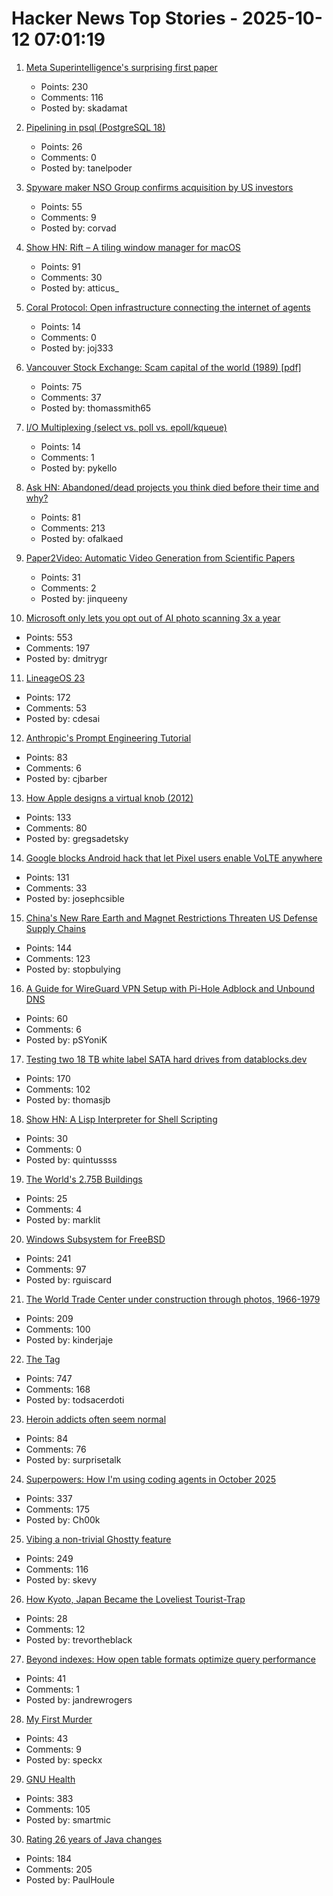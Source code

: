 # Hacker News Top Stories - 2025-10-12 07:01:19

1. [Meta Superintelligence's surprising first paper](https://paddedinputs.substack.com/p/meta-superintelligences-surprising)
   - Points: 230
   - Comments: 116
   - Posted by: skadamat

2. [Pipelining in psql (PostgreSQL 18)](https://postgresql.verite.pro/blog/2025/10/01/psql-pipeline.html)
   - Points: 26
   - Comments: 0
   - Posted by: tanelpoder

3. [Spyware maker NSO Group confirms acquisition by US investors](https://techcrunch.com/2025/10/10/spyware-maker-nso-group-confirms-acquisition-by-us-investors/)
   - Points: 55
   - Comments: 9
   - Posted by: corvad

4. [Show HN: Rift – A tiling window manager for macOS](https://github.com/acsandmann/rift)
   - Points: 91
   - Comments: 30
   - Posted by: atticus_

5. [Coral Protocol: Open infrastructure connecting the internet of agents](https://arxiv.org/abs/2505.00749)
   - Points: 14
   - Comments: 0
   - Posted by: joj333

6. [Vancouver Stock Exchange: Scam capital of the world (1989) [pdf]](https://scamcouver.wordpress.com/wp-content/uploads/2012/04/scam-capital.pdf)
   - Points: 75
   - Comments: 37
   - Posted by: thomassmith65

7. [I/O Multiplexing (select vs. poll vs. epoll/kqueue)](https://nima101.github.io/io_multiplexing)
   - Points: 14
   - Comments: 1
   - Posted by: pykello

8. [Ask HN: Abandoned/dead projects you think died before their time and why?](undefined)
   - Points: 81
   - Comments: 213
   - Posted by: ofalkaed

9. [Paper2Video: Automatic Video Generation from Scientific Papers](https://arxiv.org/abs/2510.05096)
   - Points: 31
   - Comments: 2
   - Posted by: jinqueeny

10. [Microsoft only lets you opt out of AI photo scanning 3x a year](https://hardware.slashdot.org/story/25/10/11/0238213/microsofts-onedrive-begins-testing-face-recognizing-ai-for-photos-for-some-preview-users)
   - Points: 553
   - Comments: 197
   - Posted by: dmitrygr

11. [LineageOS 23](https://lineageos.org/Changelog-30/)
   - Points: 172
   - Comments: 53
   - Posted by: cdesai

12. [Anthropic's Prompt Engineering Tutorial](https://github.com/anthropics/prompt-eng-interactive-tutorial)
   - Points: 83
   - Comments: 6
   - Posted by: cjbarber

13. [How Apple designs a virtual knob (2012)](https://jherrm.github.io/knobs/)
   - Points: 133
   - Comments: 80
   - Posted by: gregsadetsky

14. [Google blocks Android hack that let Pixel users enable VoLTE anywhere](https://www.androidauthority.com/pixel-ims-broken-october-update-3606444/)
   - Points: 131
   - Comments: 33
   - Posted by: josephcsible

15. [China's New Rare Earth and Magnet Restrictions Threaten US Defense Supply Chains](https://www.csis.org/analysis/chinas-new-rare-earth-and-magnet-restrictions-threaten-us-defense-supply-chains)
   - Points: 144
   - Comments: 123
   - Posted by: stopbulying

16. [A Guide for WireGuard VPN Setup with Pi-Hole Adblock and Unbound DNS](https://psyonik.tech/posts/a-guide-for-wireguard-vpn-setup-with-pi-hole-adblock-and-unbound-dns/)
   - Points: 60
   - Comments: 6
   - Posted by: pSYoniK

17. [Testing two 18 TB white label SATA hard drives from datablocks.dev](https://ounapuu.ee/posts/2025/10/06/datablocks-white-label-drives/)
   - Points: 170
   - Comments: 102
   - Posted by: thomasjb

18. [Show HN: A Lisp Interpreter for Shell Scripting](https://github.com/gue-ni/redstart)
   - Points: 30
   - Comments: 0
   - Posted by: quintussss

19. [The World's 2.75B Buildings](https://tech.marksblogg.com/building-footprints-gba.html)
   - Points: 25
   - Comments: 4
   - Posted by: marklit

20. [Windows Subsystem for FreeBSD](https://github.com/BalajeS/WSL-For-FreeBSD)
   - Points: 241
   - Comments: 97
   - Posted by: rguiscard

21. [The World Trade Center under construction through photos, 1966-1979](https://rarehistoricalphotos.com/twin-towers-construction-photographs/)
   - Points: 209
   - Comments: 100
   - Posted by: kinderjaje

22. [The <output> Tag](https://denodell.com/blog/html-best-kept-secret-output-tag)
   - Points: 747
   - Comments: 168
   - Posted by: todsacerdoti

23. [Heroin addicts often seem normal](https://justismills.substack.com/p/heroin-addicts-often-seem-normal)
   - Points: 84
   - Comments: 76
   - Posted by: surprisetalk

24. [Superpowers: How I'm using coding agents in October 2025](https://blog.fsck.com/2025/10/09/superpowers/)
   - Points: 337
   - Comments: 175
   - Posted by: Ch00k

25. [Vibing a non-trivial Ghostty feature](https://mitchellh.com/writing/non-trivial-vibing)
   - Points: 249
   - Comments: 116
   - Posted by: skevy

26. [How Kyoto, Japan Became the Loveliest Tourist-Trap](https://nymag.com/intelligencer/article/kyoto-japan-tourism-attraction-travel-tourist-trap.html)
   - Points: 28
   - Comments: 12
   - Posted by: trevortheblack

27. [Beyond indexes: How open table formats optimize query performance](https://jack-vanlightly.com/blog/2025/10/8/beyond-indexes-how-open-table-formats-optimize-query-performance)
   - Points: 41
   - Comments: 1
   - Posted by: jandrewrogers

28. [My First Murder](https://www.texasmonthly.com/true-crime/skip-hollandsworth-new-book-she-kills/)
   - Points: 43
   - Comments: 9
   - Posted by: speckx

29. [GNU Health](https://www.gnuhealth.org/about-us.html)
   - Points: 383
   - Comments: 105
   - Posted by: smartmic

30. [Rating 26 years of Java changes](https://neilmadden.blog/2025/09/12/rating-26-years-of-java-changes/)
   - Points: 184
   - Comments: 205
   - Posted by: PaulHoule

